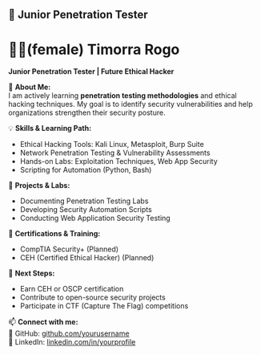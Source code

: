 ## 🔹 Junior Penetration Tester

# 👩‍💻(female) Timorra Rogo 
**Junior Penetration Tester | Future Ethical Hacker**  

📌 **About Me:**  
I am actively learning **penetration testing methodologies** and ethical hacking techniques. 
My goal is to identify security vulnerabilities and help organizations strengthen their security posture.

💡 **Skills & Learning Path:**  
- Ethical Hacking Tools: Kali Linux, Metasploit, Burp Suite  
- Network Penetration Testing & Vulnerability Assessments  
- Hands-on Labs: Exploitation Techniques, Web App Security  
- Scripting for Automation (Python, Bash)  

📂 **Projects & Labs:**  
- Documenting Penetration Testing Labs  
- Developing Security Automation Scripts  
- Conducting Web Application Security Testing  

📜 **Certifications & Training:**  
- CompTIA Security+ (Planned)
- CEH (Certified Ethical Hacker) (Planned)  

🚀 **Next Steps:**  
- Earn CEH or OSCP certification  
- Contribute to open-source security projects  
- Participate in CTF (Capture The Flag) competitions  

📫 **Connect with me:**  
🔗 GitHub: [github.com/yourusername](https://github.com/yourusername)  
💼 LinkedIn: [linkedin.com/in/yourprofile](https://linkedin.com/in/yourprofile)  
```
